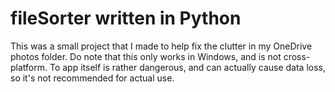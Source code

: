 # fileSorter written in Python 
This was a small project that I made to help fix the clutter in my OneDrive photos folder. Do note that this only works in Windows, and is not cross-platform. To app itself is rather dangerous, and can actually cause data loss, so it's not recommended for actual use. 
